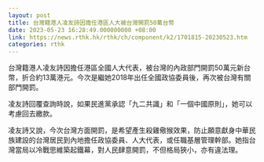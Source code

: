 ```yaml
---
layout: post
title: 台灣籍港人凌友詩因擔任港區人大被台灣開罰50萬台幣
date: 2023-05-23 16:28:49.000000000 +08:00
link: https://news.rthk.hk/rthk/ch/component/k2/1701815-20230523.htm
categories: rthk
---
```


台灣籍港人凌友詩因擔任港區全國人大代表，被台灣的內政部門開罰50萬元新台幣，折合約13萬港元。今次是繼她2018年出任全國政協委員後，再次被台灣有關部門開罰。

凌友詩回覆查詢時說，如果民進黨承認「九二共識」和「一個中國原則」，她可以考慮回去繳款。

凌友詩又說，今次台灣方面開罰，是希望產生殺雞儆猴效果，防止願意獻身中華民族建設的台灣居民到內地擔任政協委員、人大代表，或任職基層管理幹部。她指台灣當局以冷戰思維築起鐵幕，對人民肆意開罰，不但格局狹小，亦有違法理。
